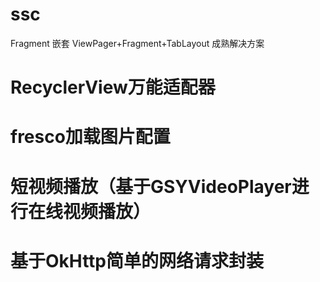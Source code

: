 # ssc
Fragment 嵌套 ViewPager+Fragment+TabLayout 成熟解决方案

# RecyclerView万能适配器

# fresco加载图片配置

# 短视频播放（基于GSYVideoPlayer进行在线视频播放）

# 基于OkHttp简单的网络请求封装